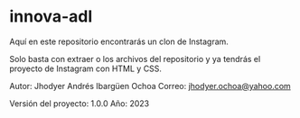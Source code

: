 # innova-adl
Aquí en este repositorio encontrarás un clon de Instagram.

Solo basta con extraer o los archivos del repositorio y ya tendrás el proyecto de Instagram con HTML y CSS.

Autor: Jhodyer Andrés Ibargüen Ochoa
Correo: jhodyer.ochoa@yahoo.com

Versión del proyecto: 1.0.0
Año: 2023